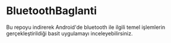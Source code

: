 # BluetoothBaglanti

Bu repoyu indirerek Android'de bluetooth ile ilgili temel işlemlerin gerçekleştirildiği basit uygulamayı inceleyebilirsiniz.
